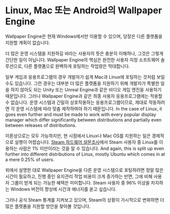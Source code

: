 # Linux, Mac 또는 Android의 Wallpaper Engine

Wallpaper Engine은 현재 Windows에서만 이용할 수 있으며, 당장은 다른 플랫폼을 지원할 계획이 없습니다.

더 많은 운영 시스템을 지원하길 바라는 사용자의 뜻은 충분히 이해하나, 그것은 그렇게 간단한 일이 아닙니다. Wallpaper Engine의 핵심은 완전한 사용자 지정 소프트웨어 솔루션으로, 다른 플랫폼으로 완벽하게 포팅하는 작업량은 막대합니다.

일부 게임과 응용프로그램의 경우 개발자가 쉽게 Mac과 Linux에 포팅하는 것처럼 보일 수도 있습니다. 그런 경우는 대부분 더 많은 플랫폼을 지원하기 위해 개발자가 특별한 일을 하지 않아도 되는 Unity 또는 Unreal Engine과 같은 비디오 게임 엔진을 사용하기 때문입니다. 그러나 Wallpaper Engine과 같은 최종 사용자 응용프로그램에는 적용할 수 없습니다. 운영 시스템과 긴밀히 상호작용하는 응용프로그램이므로, 제대로 작동하려면 각 운영 시스템에 따라 맞춤 제작하여야 하기 때문입니다. In the case of Linux, it goes even further and must be made to work with every popular display manager which differ significantly between distributions and partially even between releases of distributions.

이론상으로는 모두 가능하지만, 현 시점에서 Linux나 Mac OS를 지원하는 일은 경제적으로 실행이 어렵습니다. [Steam 하드웨어 설문조사](https://store.steampowered.com/hwsurvey)에서 Steam 사용자 중 Linux를 이용하는 사람은 1% 미만이라는 것을 알 수 있습니다. And again, this is split up even further into different distributions of Linux, mostly Ubuntu which comes in at a mere 0.25% of users.

위에서 설명한 대로 Wallpaper Engine을 다른 운영 시스템으로 포팅하려면 정말 많은 시간이 필요하고, 진행 중인 유지관리 작업 비용이 크게 증가하는 반면, 그에 비해 사용자 그룹이 받게 되는 가능한 혜택은 미미합니다. Steam 사용자 중 96% 이상을 차지하는 Windows 버전의 향상에 시간과 에너지를 쏟고 싶습니다.

그러나 공식 Steam 통계를 지켜보고 있으며, Steam의 상황이 가시적으로 변화하면 더 많은 플랫폼을 지원할 방안을 찾아볼 것입니다. 